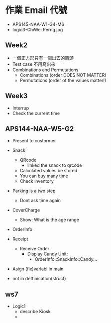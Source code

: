 # 作業 Email 代號

- APS145-NAA-W1-G4-M6
- logic3-ChiWei Perng.jpg

## Week2

- 一個正方形只有一個出去的箭頭
- Test case 不用寫出來
- Combinations and Permutations
  - Combinations (order DOES NOT MATTER)
  - Permutations (order of the values matter!)

## Week3

- Interrup
- Check the current time

## APS144-NAA-W5-G2

- Present to custormer
- Snack
  - QRcode
    - linked the snack to qrcode
  - Calculated values be stored
  - You can buy many time
  - Check inventory
- Parking is a two step
  - Dont ask time again
- CoverCharge
  - Show: What is the age range

- OrderInfo

- Receipt
  - Receive Order
    - Display Candy Unit:
      - OrderInfo::SnackInfo::Candy...

- Asign (fix)variabl in main
- not in deffinication(struct)

## ws7

- Logic1
  - describe Kiosk
  - 